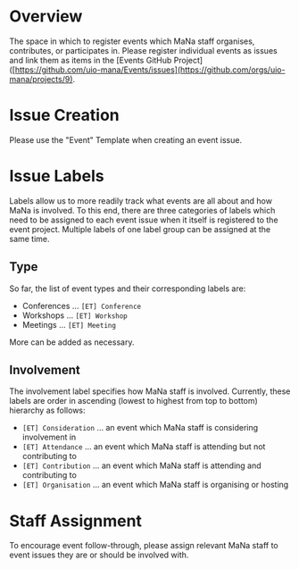 # Overview
The space in which to register events which MaNa staff organises, contributes, or participates in. 
Please register individual events as issues and link them as items in the [Events GitHub Project]([https://github.com/uio-mana/Events/issues](https://github.com/orgs/uio-mana/projects/9).

# Issue Creation
Please use the "Event" Template when creating an event issue.

# Issue Labels
Labels allow us to more readily track what events are all about and how MaNa is involved. To this end, there are three categories of labels which need to be assigned to each event issue when it itself is registered to the event project. Multiple labels of one label group can be assigned at the same time.

## Type
So far, the list of event types and their corresponding labels are:
- Conferences ... `[ET] Conference`
- Workshops ... `[ET] Workshop`
- Meetings ... `[ET] Meeting`

More can be added as necessary.

## Involvement
The involvement label specifies how MaNa staff is involved. Currently, these labels are order in ascending (lowest to highest from top to bottom) hierarchy as follows:
- `[ET] Consideration` ... an event which MaNa staff is considering involvement in
- `[ET] Attendance` ... an event which MaNa staff is attending but not contributing to
- `[ET] Contribution` ... an event which MaNa staff is attending and contributing to
- `[ET] Organisation` ... an event which MaNa staff is organising or hosting

# Staff Assignment
To encourage event follow-through, please assign relevant MaNa staff to event issues they are or should be involved with.
